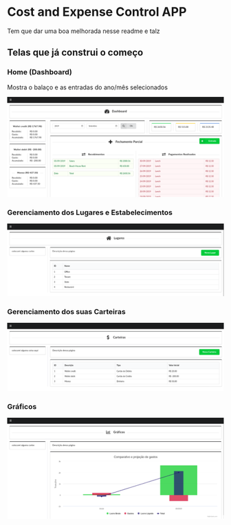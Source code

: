 # Cost and Expense Control APP

Tem que dar uma boa melhorada nesse readme e talz


## Telas que já construi o começo

### Home (Dashboard)

Mostra o balaço e as entradas do ano/mês selecionados

![Home](docs/home.png)

### Gerenciamento dos Lugares e Estabelecimentos

![Places](docs/places.png)

### Gerenciamento dos suas Carteiras

![Wallets](docs/wallets.png)

### Gráficos

![Charts](docs/charts.png)
